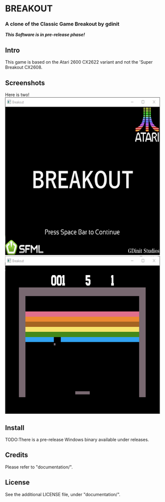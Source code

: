 # BREAKOUT
### A clone of the Classic Game Breakout by gdinit
***This Software is in pre-release phase!***

Intro
--------------
This game is based on the Atari 2600 CX2622 variant and not the 
'Super Breakout CX2608.

Screenshots
--------------
Here is two!
<img src="extras/github_readme_screenshots/title.png" height="512" alt="TitleScreenshot"/>
<img src="extras/github_readme_screenshots/gameplay.png" height="512" alt="GameplayScreenshot"/> 

Install
-------
TODO:There is a pre-release Windows binary available under releases.

Credits
-------
Please refer to "documentation/".

License
-------
See the additional LICENSE file, under "documentation/".
